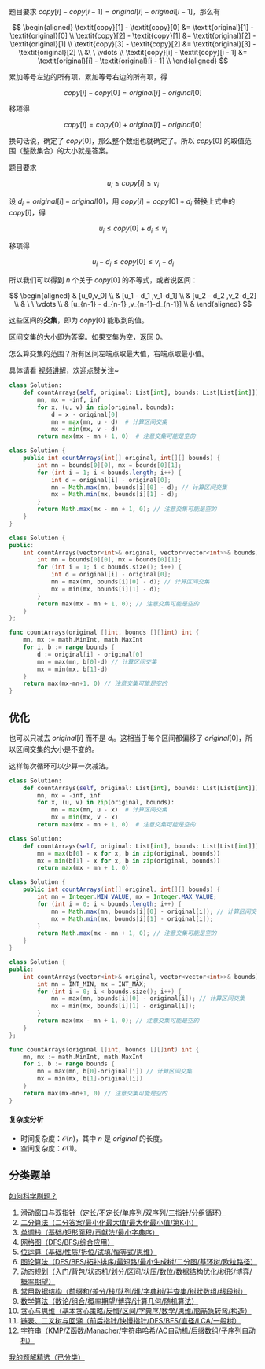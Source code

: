 题目要求 $\textit{copy}[i] - \textit{copy}[i - 1] = \textit{original}[i] - \textit{original}[i - 1]$，那么有

$$
\begin{aligned}
\textit{copy}[1] - \textit{copy}[0] &= \textit{original}[1] - \textit{original}[0]     \\
\textit{copy}[2] - \textit{copy}[1] &= \textit{original}[2] - \textit{original}[1]     \\
\textit{copy}[3] - \textit{copy}[2] &= \textit{original}[3] - \textit{original}[2]     \\
&\ \ \vdots \\
\textit{copy}[i] - \textit{copy}[i - 1] &= \textit{original}[i] - \textit{original}[i - 1] \\
\end{aligned}
$$

累加等号左边的所有项，累加等号右边的所有项，得

$$
\textit{copy}[i] - \textit{copy}[0] = \textit{original}[i] - \textit{original}[0]
$$

移项得

$$
\textit{copy}[i] = \textit{copy}[0] + \textit{original}[i] - \textit{original}[0]
$$

换句话说，确定了 $\textit{copy}[0]$，那么整个数组也就确定了。所以 $\textit{copy}[0]$ 的取值范围（整数集合）的大小就是答案。

题目要求

$$
u_i\le \textit{copy}[i] \le v_i
$$

设 $d_i = \textit{original}[i] - \textit{original}[0]$，用 $\textit{copy}[i] = \textit{copy}[0] + d_i$ 替换上式中的 $\textit{copy}[i]$，得

$$
u_i\le \textit{copy}[0] + d_i \le v_i
$$

移项得

$$
u_i - d_i \le \textit{copy}[0] \le v_i - d_i
$$

所以我们可以得到 $n$ 个关于 $\textit{copy}[0]$ 的不等式，或者说区间：

$$
\begin{aligned}
& [u_0,v_0] \\
& [u_1 - d_1 ,v_1-d_1] \\
& [u_2 - d_2 ,v_2-d_2] \\
& \ \ \vdots \\
& [u_{n-1} - d_{n-1} ,v_{n-1}-d_{n-1}] \\
& \end{aligned}
$$

这些区间的**交集**，即为 $\textit{copy}[0]$ 能取到的值。

区间交集的大小即为答案。如果交集为空，返回 $0$。

怎么算交集的范围？所有区间左端点取最大值，右端点取最小值。

具体请看 [视频讲解](https://www.bilibili.com/video/BV1m39bYiEVV/?t=1m2s)，欢迎点赞关注~

```py [sol-Python3]
class Solution:
    def countArrays(self, original: List[int], bounds: List[List[int]]) -> int:
        mn, mx = -inf, inf
        for x, (u, v) in zip(original, bounds):
            d = x - original[0]
            mn = max(mn, u - d)  # 计算区间交集
            mx = min(mx, v - d)
        return max(mx - mn + 1, 0)  # 注意交集可能是空的
```

```java [sol-Java]
class Solution {
    public int countArrays(int[] original, int[][] bounds) {
        int mn = bounds[0][0], mx = bounds[0][1];
        for (int i = 1; i < bounds.length; i++) {
            int d = original[i] - original[0];
            mn = Math.max(mn, bounds[i][0] - d); // 计算区间交集
            mx = Math.min(mx, bounds[i][1] - d);
        }
        return Math.max(mx - mn + 1, 0); // 注意交集可能是空的
    }
}
```

```cpp [sol-C++]
class Solution {
public:
    int countArrays(vector<int>& original, vector<vector<int>>& bounds) {
        int mn = bounds[0][0], mx = bounds[0][1];
        for (int i = 1; i < bounds.size(); i++) {
            int d = original[i] - original[0];
            mn = max(mn, bounds[i][0] - d); // 计算区间交集
            mx = min(mx, bounds[i][1] - d);
        }
        return max(mx - mn + 1, 0); // 注意交集可能是空的
    }
};
```

```go [sol-Go]
func countArrays(original []int, bounds [][]int) int {
	mn, mx := math.MinInt, math.MaxInt
	for i, b := range bounds {
		d := original[i] - original[0]
		mn = max(mn, b[0]-d) // 计算区间交集
		mx = min(mx, b[1]-d)
	}
	return max(mx-mn+1, 0) // 注意交集可能是空的
}
```

## 优化

也可以只减去 $\textit{original}[i]$ 而不是 $d_i$。这相当于每个区间都偏移了 $\textit{original}[0]$，所以区间交集的大小是不变的。

这样每次循环可以少算一次减法。

```py [sol-Python3]
class Solution:
    def countArrays(self, original: List[int], bounds: List[List[int]]) -> int:
        mn, mx = -inf, inf
        for x, (u, v) in zip(original, bounds):
            mn = max(mn, u - x)  # 计算区间交集
            mx = min(mx, v - x)
        return max(mx - mn + 1, 0)  # 注意交集可能是空的
```

```py [sol-Python3 写法二]
class Solution:
    def countArrays(self, original: List[int], bounds: List[List[int]]) -> int:
        mn = max(b[0] - x for x, b in zip(original, bounds))
        mx = min(b[1] - x for x, b in zip(original, bounds))
        return max(mx - mn + 1, 0)
```

```java [sol-Java]
class Solution {
    public int countArrays(int[] original, int[][] bounds) {
        int mn = Integer.MIN_VALUE, mx = Integer.MAX_VALUE;
        for (int i = 0; i < bounds.length; i++) {
            mn = Math.max(mn, bounds[i][0] - original[i]); // 计算区间交集
            mx = Math.min(mx, bounds[i][1] - original[i]);
        }
        return Math.max(mx - mn + 1, 0); // 注意交集可能是空的
    }
}
```

```cpp [sol-C++]
class Solution {
public:
    int countArrays(vector<int>& original, vector<vector<int>>& bounds) {
        int mn = INT_MIN, mx = INT_MAX;
        for (int i = 0; i < bounds.size(); i++) {
            mn = max(mn, bounds[i][0] - original[i]); // 计算区间交集
            mx = min(mx, bounds[i][1] - original[i]);
        }
        return max(mx - mn + 1, 0); // 注意交集可能是空的
    }
};
```

```go [sol-Go]
func countArrays(original []int, bounds [][]int) int {
	mn, mx := math.MinInt, math.MaxInt
	for i, b := range bounds {
		mn = max(mn, b[0]-original[i]) // 计算区间交集
		mx = min(mx, b[1]-original[i])
	}
	return max(mx-mn+1, 0) // 注意交集可能是空的
}
```

#### 复杂度分析

- 时间复杂度：$\mathcal{O}(n)$，其中 $n$ 是 $\textit{original}$ 的长度。
- 空间复杂度：$\mathcal{O}(1)$。

## 分类题单

[如何科学刷题？](https://leetcode.cn/circle/discuss/RvFUtj/)

1. [滑动窗口与双指针（定长/不定长/单序列/双序列/三指针/分组循环）](https://leetcode.cn/circle/discuss/0viNMK/)
2. [二分算法（二分答案/最小化最大值/最大化最小值/第K小）](https://leetcode.cn/circle/discuss/SqopEo/)
3. [单调栈（基础/矩形面积/贡献法/最小字典序）](https://leetcode.cn/circle/discuss/9oZFK9/)
4. [网格图（DFS/BFS/综合应用）](https://leetcode.cn/circle/discuss/YiXPXW/)
5. [位运算（基础/性质/拆位/试填/恒等式/思维）](https://leetcode.cn/circle/discuss/dHn9Vk/)
6. [图论算法（DFS/BFS/拓扑排序/最短路/最小生成树/二分图/基环树/欧拉路径）](https://leetcode.cn/circle/discuss/01LUak/)
7. [动态规划（入门/背包/状态机/划分/区间/状压/数位/数据结构优化/树形/博弈/概率期望）](https://leetcode.cn/circle/discuss/tXLS3i/)
8. [常用数据结构（前缀和/差分/栈/队列/堆/字典树/并查集/树状数组/线段树）](https://leetcode.cn/circle/discuss/mOr1u6/)
9. [数学算法（数论/组合/概率期望/博弈/计算几何/随机算法）](https://leetcode.cn/circle/discuss/IYT3ss/)
10. [贪心与思维（基本贪心策略/反悔/区间/字典序/数学/思维/脑筋急转弯/构造）](https://leetcode.cn/circle/discuss/g6KTKL/)
11. [链表、二叉树与回溯（前后指针/快慢指针/DFS/BFS/直径/LCA/一般树）](https://leetcode.cn/circle/discuss/K0n2gO/)
12. [字符串（KMP/Z函数/Manacher/字符串哈希/AC自动机/后缀数组/子序列自动机）](https://leetcode.cn/circle/discuss/SJFwQI/)

[我的题解精选（已分类）](https://github.com/EndlessCheng/codeforces-go/blob/master/leetcode/SOLUTIONS.md)
